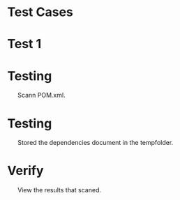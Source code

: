 <h1>Test Cases</h1>
<h1>Test 1</h1>
    <h1>Testing</h1>
         <ul>Scann POM.xml.</ul>
    <h1>Testing</h1>
         <ul>Stored the dependencies document in the tempfolder.</ul>
    <h1>Verify</h1>
         <ul>View the results that scaned.</ul>



